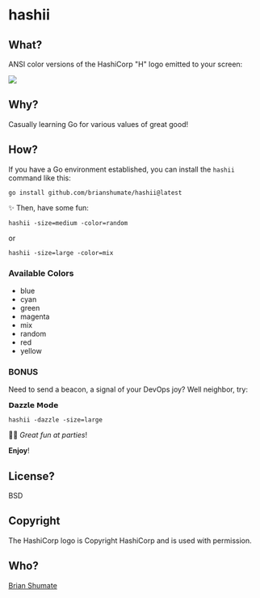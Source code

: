 # hashii

## What?

ANSI color versions of the HashiCorp "H" logo emitted to your screen:

![](https://github.com/brianshumate/hashii/blob/master/share/screenshot.png)

## Why?

Casually learning Go for various values of great good!

## How?

If you have a Go environment established, you can install the `hashii` command like this:

```shell
go install github.com/brianshumate/hashii@latest
```

✨ Then, have some fun:

```shell
hashii -size=medium -color=random
```

or

```shell
hashii -size=large -color=mix
```

### Available Colors

- blue
- cyan
- green
- magenta
- mix
- random
- red
- yellow

### BONUS

Need to send a beacon, a signal of your DevOps joy? Well neighbor, try:

𝗗𝗮𝘇𝘇𝗹𝗲 𝗠𝗼𝗱𝗲

```shell
hashii -dazzle -size=large
```

🎈🎉  *Great fun at parties*!

**Enjoy**!

## License?

BSD

## Copyright

The HashiCorp logo is Copyright HashiCorp and is used with permission.

## Who?

[Brian Shumate](https://github.com/brianshumate)
